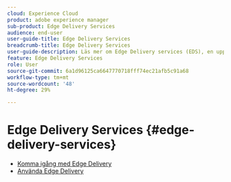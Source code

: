 ```yaml
---
cloud: Experience Cloud
product: adobe experience manager
sub-product: Edge Delivery Services
audience: end-user
user-guide-title: Edge Delivery Services
breadcrumb-title: Edge Delivery Services
user-guide-description: Läs mer om Edge Delivery services (EDS), en uppsättning sammansatta tjänster som möjliggör en snabb utvecklingsmiljö där författare snabbt kan uppdatera och publicera och nya webbplatser snabbt lanseras.
feature: Edge Delivery Services
role: User
source-git-commit: 6a1d96125ca6647770718fff74ec21afb5c91a68
workflow-type: tm+mt
source-wordcount: '48'
ht-degree: 29%

---
```



# Edge Delivery Services {#edge-delivery-services}

+ [Komma igång med Edge Delivery](/help/edge/overview.md)
+ [Använda Edge Delivery](/help/edge/using.md)

